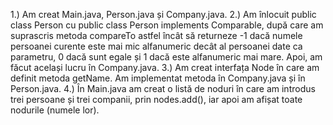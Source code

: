 1.) Am creat Main.java, Person.java și Company.java.
2.) Am înlocuit public class Person cu public class Person implements Comparable<Person>, după care am suprascris metoda compareTo astfel încât să returneze -1 dacă numele persoanei curente este mai mic alfanumeric decât al persoanei date ca parametru, 0 dacă sunt egale și 1 dacă este alfanumeric mai mare. Apoi, am făcut același lucru în Company.java.
3.) Am creat interfața Node în care am definit metoda getName. Am implementat metoda în Company.java și în Person.java.
4.) În Main.java am creat o listă de noduri în care am introdus trei persoane și trei companii, prin nodes.add(), iar apoi am afișat toate nodurile (numele lor).